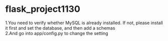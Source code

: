 # flask_project1130
1.You need to verify whether MySQL is already installed. If not, please install it first and set the database, and then add a schemas  
2.And go into app/config.py to change the setting
